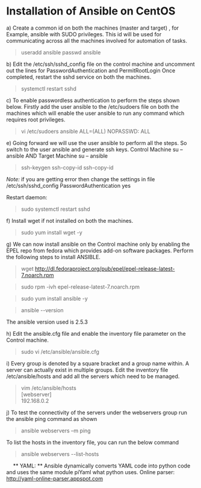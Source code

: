 # Installation of Ansible on CentOS
a) Create a common id on both the machines (master and target) , for Example, ansible with SUDO privileges. This id will be used for communicating across all the machines involved for automation of tasks.

> useradd ansible
> passwd ansible

b) Edit the /etc/ssh/sshd_config file on the control machine and uncomment out the lines for PasswordAuthentication and PermitRootLogin
Once completed, restart the sshd service on both the machines.

> systemctl restart sshd

c) To enable passwordless authentication to perform the steps shown below. Firstly add the user ansible to the /etc/sudoers file on both the machines which will enable the user ansible to run any command which requires root privileges.
> vi /etc/sudoers
ansible	ALL=(ALL)	NOPASSWD: ALL

e) Going forward we will use the user ansible to perform all the steps. So switch to the user ansible and generate ssh keys. 
Control Machine su – ansible AND Target Machine su – ansible

> ssh-keygen
> ssh-copy-id <IP-Address-Host-Machine>
> ssh-copy-id <IP-Address-Control-Machine>

*Note:* if you are getting error then change the settings in file /etc/ssh/sshd_config 
PasswordAuthentication yes

Restart daemon: 
> sudo systemctl restart sshd

f) Install wget if not installed on both the machines.

> sudo yum install wget -y

g) We can now install ansible on the Control machine only by enabling the EPEL repo from fedora which provides add-on software packages. Perform the following steps to install ANSIBLE.

> wget http://dl.fedoraproject.org/pub/epel/epel-release-latest-7.noarch.rpm

> sudo rpm -ivh epel-release-latest-7.noarch.rpm

> sudo yum install ansible -y 

> ansible --version 

The ansible version used is 2.5.3

h) Edit the ansible.cfg file and enable the inventory file parameter on the Control machine.

> sudo vi /etc/ansible/ansible.cfg

i) Every group is denoted by a square bracket and a group name within. A server can actually exist in multiple groups. Edit the inventory file /etc/ansible/hosts and add all the servers which need to be managed.

> vim /etc/ansible/hosts  
[webserver]  
192.168.0.2

j) To test the connectivity of the servers under the webservers group run the ansible ping command as shown
> ansible webservers –m ping

To list the hosts in the inventory file, you can run the below command
> ansible webservers --list-hosts

 
** YAML: **
Ansible dynamically converts YAML code into python code and uses the same module piYaml what python uses. 
Online parser: http://yaml-online-parser.appspot.com
